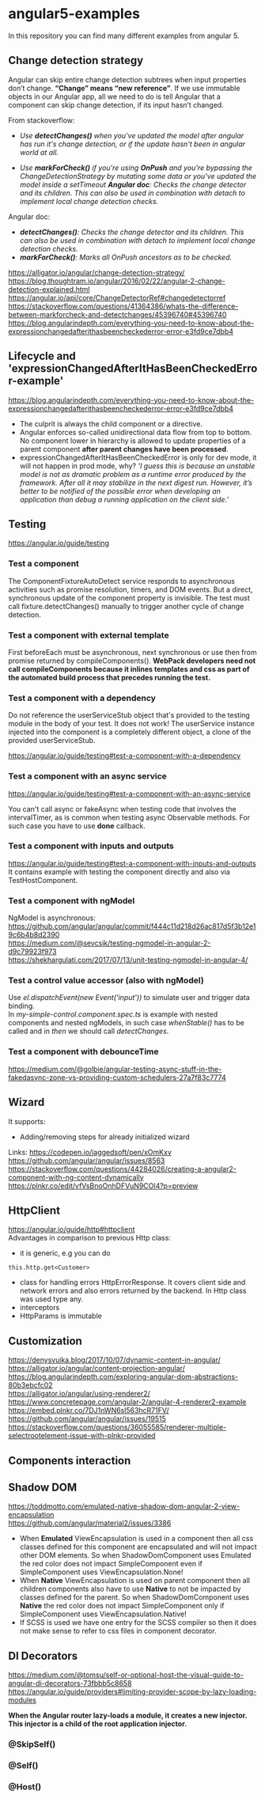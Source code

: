 # angular5-examples

In this repository you can find many different examples from angular 5.

## Change detection strategy

Angular can skip entire change detection subtrees when input properties don’t change. __“Change” means “new reference”__.   If we use immutable objects in our Angular app, all we need to do is tell Angular that a component can skip change detection, if its input hasn’t changed.

From stackoverflow:   
* *Use __detectChanges()__ when you've updated the model after angular has run it's change detection, or if the update hasn't been in angular world at all.*

* *Use __markForCheck()__ if you're using __OnPush__ and you're bypassing the ChangeDetectionStrategy by mutating some data or you've updated the model inside a setTimeout
__Angular doc__: Checks the change detector and its children. This can also be used in combination with detach to implement local change detection checks.*   
   
Angular doc:
* *__detectChanges()__: Checks the change detector and its children. This can also be used in combination with detach to implement local change detection checks.*
* *__markForCheck()__: Marks all OnPush ancestors as to be checked.* 

https://alligator.io/angular/change-detection-strategy/   
https://blog.thoughtram.io/angular/2016/02/22/angular-2-change-detection-explained.html
https://angular.io/api/core/ChangeDetectorRef#changedetectorref   
https://stackoverflow.com/questions/41364386/whats-the-difference-between-markforcheck-and-detectchanges/45396740#45396740   
https://blog.angularindepth.com/everything-you-need-to-know-about-the-expressionchangedafterithasbeencheckederror-error-e3fd9ce7dbb4   

## Lifecycle and 'expressionChangedAfterItHasBeenCheckedError-example'
https://blog.angularindepth.com/everything-you-need-to-know-about-the-expressionchangedafterithasbeencheckederror-error-e3fd9ce7dbb4   
*   The culprit is always the child component or a directive.
*   Angular enforces so-called unidirectional data flow from top to bottom. No component lower in hierarchy is allowed to update properties of a parent component __after parent changes have been processed__.
*   expressionChangedAfterItHasBeenCheckedError is only for dev mode, it will not happen in prod mode, why? *'I guess this is because an unstable model is not as dramatic problem as a runtime error produced by the framework. After all it may stabilize in the next digest run. However, it’s better to be notified of the possible error when developing an application than debug a running application on the client side.'*

## Testing
https://angular.io/guide/testing

### Test a component
The ComponentFixtureAutoDetect service responds to asynchronous activities such as promise resolution, timers, and DOM events.
But a direct, synchronous update of the component property is invisible. The test must call fixture.detectChanges() manually to trigger another cycle of change detection.

### Test a component with external template
First beforeEach must be asynchronous, next synchronous or use then from promise returned by compileComponents().
__WebPack developers need not call compileComponents because it inlines templates and css as part of the automated build process that precedes running the test.__

### Test a component with a dependency
Do not reference the userServiceStub object that's provided to the testing module in the body of your test.
It does not work! The userService instance injected into the component is a completely different object, a clone of the provided userServiceStub.   

https://angular.io/guide/testing#test-a-component-with-a-dependency

### Test a component with an async service
https://angular.io/guide/testing#test-a-component-with-an-async-service

You can't call async or fakeAsync when testing code that involves the intervalTimer, as is common when testing async Observable methods.
For such case you have to use __done__ callback.

### Test a component with inputs and outputs
https://angular.io/guide/testing#test-a-component-with-inputs-and-outputs   
It contains example with testing the component directly and also via TestHostComponent.

### Test a component with ngModel
NgModel is asynchronous: https://github.com/angular/angular/commit/f444c11d218d26ac817d5f3b12e19c6b4b8d2390   
https://medium.com/@sevcsik/testing-ngmodel-in-angular-2-d9c79923f973   
https://shekhargulati.com/2017/07/13/unit-testing-ngmodel-in-angular-4/

### Test a control value accessor (also with ngModel)
Use *el.dispatchEvent(new Event('input'))* to simulate user and trigger data binding.   
In *my-simple-control.component.spec.ts* is example with nested components
and nested ngModels, in such case *whenStable()* has to be called and in *then* we should call *detectChanges*.

### Test a component with debounceTime
https://medium.com/@golbie/angular-testing-async-stuff-in-the-fakedasync-zone-vs-providing-custom-schedulers-27a7f83c7774

## Wizard
It supports:
*   Adding/removing steps for already initialized wizard

Links:
https://codepen.io/jaggedsoft/pen/xOmKxv   
https://github.com/angular/angular/issues/8563   
https://stackoverflow.com/questions/44284026/creating-a-angular2-component-with-ng-content-dynamically   
https://plnkr.co/edit/vfVsBnoOnhDFVuN9COl4?p=preview   

## HttpClient
https://angular.io/guide/http#httpclient   
Advantages in comparison to previous Http class:
*   it is generic, e.g you can do
```
this.http.get<Customer>
```
*   class for handling errors HttpErrorResponse. It covers client side and network errors and also errors returned by the backend. In Http class was used type any.
*   interceptors
*   HttpParams is immutable

## Customization
https://denysvuika.blog/2017/10/07/dynamic-content-in-angular/   
https://alligator.io/angular/content-projection-angular/   
https://blog.angularindepth.com/exploring-angular-dom-abstractions-80b3ebcfc02   
https://alligator.io/angular/using-renderer2/   
https://www.concretepage.com/angular-2/angular-4-renderer2-example   
https://embed.plnkr.co/7DJ1nWN6sl563hcR71FV/   
https://github.com/angular/angular/issues/19515   
https://stackoverflow.com/questions/36055585/renderer-multiple-selectrootelement-issue-with-plnkr-provided

## Components interaction   

## Shadow DOM
https://toddmotto.com/emulated-native-shadow-dom-angular-2-view-encapsulation   
https://github.com/angular/material2/issues/3386
*   When __Emulated__ ViewEncapsulation is used in a component then all css classes defined for this component are encapsulated and will not impact other DOM elements.
So when ShadowDomComponent uses Emulated the red color does not impact SimpleComponent even if SimpleComponent uses ViewEncapsulation.None!
*   When __Native__ ViewEncapsulation is used on parent component then all children components also have to use __Native__ to not be impacted by classes defined for the parent.
So when ShadowDomComponent uses __Native__ the red color does not impact SimpleComponent only if SimpleComponent uses ViewEncapsulation.Native!
*   If SCSS is used we have one entry for the SCSS compiler so then it does not make sense to refer to css files in component decorator.

## DI Decorators
https://medium.com/@tomsu/self-or-optional-host-the-visual-guide-to-angular-di-decorators-73fbbb5c8658
https://angular.io/guide/providers#limiting-provider-scope-by-lazy-loading-modules   

__When the Angular router lazy-loads a module, it creates a new injector. This injector is a child of the root application injector.__   
   
### @SkipSelf()
### @Self()
### @Host()



